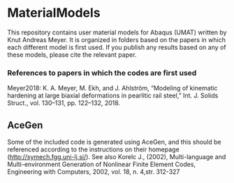 # MaterialModels
This repository contains user material models for Abaqus (UMAT) written by Knut Andreas Meyer. It is organized in folders based on the papers in which each different model is first used. If you publish any results based on any of these models, please cite the relevant paper. 

### References to papers in which the codes are first used
Meyer2018: K. A. Meyer, M. Ekh, and J. Ahlström, “Modeling of kinematic hardening at large biaxial deformations in pearlitic rail steel,” Int. J. Solids Struct., vol. 130–131, pp. 122–132, 2018.

## AceGen
Some of the included code is generated using AceGen, and this should be referenced according to the instructions on their homepage (http://symech.fgg.uni-lj.si/). See also Korelc J., (2002), Multi-language and Multi-environment Generation of Nonlinear Finite Element Codes,  Engineering with Computers, 2002, vol. 18, n. 4,str. 312-327
